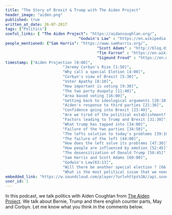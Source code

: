 ```yaml
---
title: "The Story of Brexit & Trump with The Aiden Project"
header_image: "aiden.png"
published: true
written_at_date: 26-07-2017
tags: ["Politics"]
useful_links: { "The Aiden Project": "https://aidancoughlan.org/",
 								"Godwin's Law" : "https://en.wikipedia.org/wiki/Godwin%27s_law"}
people_mentioned: {"Sam Harris": "https://www.samharris.org/",
										"Scott Adams" : "http://blog.dilbert.com/",
										"Tim Farron" : "https://en.wikipedia.org/wiki/Tim_Farron",
										"Sigmund Freud" : "https://en.wikipedia.org/wiki/Sigmund_Freud"}
timestamp: ["Aiden Projection [0:00]",
						 "Jeremy Corbyn's Rise [1:50]",
						 "Why call a special Eletion [4:00]",
						 "Corbyn's view of Brexit [5:30]",
						 "Voter Apathy [8:10]",
						 "How important is voting [9:30]",
						 "The two party duopoly [11:40]",
						 "Area based voting [16:00]",
						 "Getting back to ideological arguments [20:10]",
						 "Aiden's response to third parties [21:30]",
						 "Confidence going into Brexit [23:40]",
						 "Are we tired of the political establishment? [25:10]",
						 "Factors leading to Trump and Brexit [31:30]",
						 "What trump has tapped into [34:00]",
						 "Failure of the two parties [34:50]",
						 "The lefts solution to today's problems [39:10]",
						 "The failure of the left [44:00]",
						 "How does the left solve its problems [47:30]",
						 "How people are influenced by emotion [52:45]",
						 "The desensitization of Donald Trump [58:45]",
						 "Sam Harris and Scott Adams [60:00]",
						 "Godwin's Law[63:13]",
						 "Will there be another special election ? [66:30]",
						 "What is the most political issue that we need to address currently ? [69:40]"]
embedded_link: "https://w.soundcloud.com/player/?url=https%3A//api.soundcloud.com/tracks/335005285"
user_id: 1
---
```



In this podcast, we talk politics with Aiden Coughlan from [The Aiden Project](https://aidancoughlan.org/).
We talk about Bernie, Trump and there english counter parts, May and Corbyn.  Let me know what you think in the comments below.
